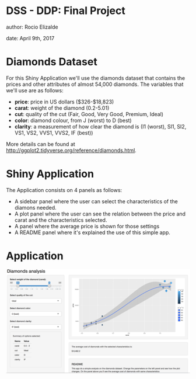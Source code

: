 DSS - DDP: Final Project
========================================================
author: Rocio Elizalde

date: April 9th, 2017

Diamonds Dataset
========================================================

For this Shiny Application we'll use the diamonds dataset that contains the prices and other attributes of almost 54,000 diamonds. The variables that we'll use are as follows:

- __price__: price in US dollars (\$326-\$18,823)
- __carat__: weight of the diamond (0.2-5.01)
- __cut__: quality of the cut (Fair, Good, Very Good, Premium, Ideal)
- __color__: diamond colour, from J (worst) to D (best)
- __clarity__: a measurement of how clear the diamond is (I1 (worst), SI1, SI2, VS1, VS2, VVS1, VVS2, IF (best))

More details can be found at <http://ggplot2.tidyverse.org/reference/diamonds.html>.

Shiny Application
========================================================

The Application consists on 4 panels as follows:

- A sidebar panel where the user can select the characteristics of the diamons needed.
- A plot panel where the user can see the relation between the price and carat and the characteristics selected.
- A panel where the average price is shown for those settings
- A README panel where it's explained the use of this simple app.

Application
========================================================
![Shiny App screenshot](app_image.png)

